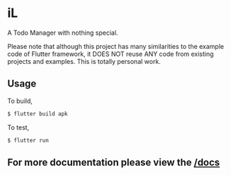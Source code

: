# iL

A Todo Manager with nothing special.

Please note that although this project has many similarities to the example code
of Flutter framework, it DOES NOT reuse ANY code from existing projects and
examples. This is totally personal work.

## Usage

To build,

```sh
$ flutter build apk
```

To test,

```sh
$ flutter run
```

## For more documentation please view the [/docs](docs/readme.md)

